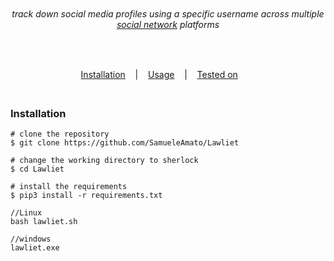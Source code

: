 
<p align="center">
  <img src="docsimages/test.png" alt=""/>
</p>
 <h6><p align="center">
    track down social media profiles using a specific username across multiple <a href="docs/website.txt">social network</a> platforms
</p></h6>
</p>
<p align="center">
  <img src="https://img.shields.io/badge/Version-0.2.0-green" alt=""/>
  <img src="https://img.shields.io/badge/Written in-python-blue" alt=""/>
  <img src="https://img.shields.io/badge/Author-SamueleAmato-937DC2" alt=""/>

</p>
<p align="center">
  <a href="#installation">Installation</a>
  &nbsp;&nbsp;&nbsp;|&nbsp;&nbsp;&nbsp;
  <a href="#usage">Usage</a>
  &nbsp;&nbsp;&nbsp;|&nbsp;&nbsp;&nbsp;
  <a href="#tested-on">Tested on</a>
  &nbsp;&nbsp;&nbsp;&nbsp;&nbsp;&nbsp;
</p>

<p align="center">
  <img src="image/video.gif" alt=""/>
</p>

##
 ### Installation
  ```
  # clone the repository
  $ git clone https://github.com/SamueleAmato/Lawliet
  
  # change the working directory to sherlock
  $ cd Lawliet

  # install the requirements
  $ pip3 install -r requirements.txt
  
  //Linux
  bash lawliet.sh
  
  //windows
  lawliet.exe
  ```
##
